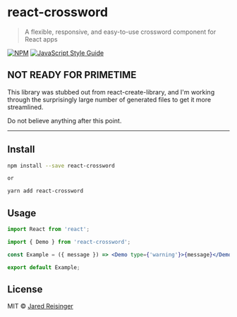 # react-crossword

> A flexible, responsive, and easy-to-use crossword component for React apps

[![NPM](https://img.shields.io/npm/v/@jaredreisinger/react-crossword.svg)](https://www.npmjs.com/package/@jaredreisinger/react-crossword) [![JavaScript Style Guide](https://img.shields.io/badge/code_style-standard-brightgreen.svg)](https://standardjs.com)

## NOT READY FOR PRIMETIME

This library was stubbed out from react-create-library, and I'm working through the surprisingly large number of generated files to get it more streamlined.

Do not believe anything after this point.

---

## Install

```bash
npm install --save react-crossword

or

yarn add react-crossword
```

## Usage

```jsx
import React from 'react';

import { Demo } from 'react-crossword';

const Example = ({ message }) => <Demo type={'warning'}>{message}</Demo>;

export default Example;
```

## License

MIT © [Jared Reisinger](https://github.com/JaredReisinger)
